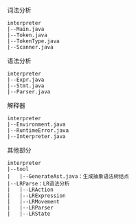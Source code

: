 词法分析

```
interpreter
|--Main.java
|--Token.java
|--TokenType.java
|--Scanner.java
```

语法分析

```
interpreter
|--Expr.java
|--Stmt.java
|--Parser.java
```

解释器

```
interpreter
|--Environment.java
|--RuntimeError.java
|--Interpreter.java
```



其他部分

```
interpreter
|--tool
|   |--GenerateAst.java：生成抽象语法树结点
|--LRParse：LR语法分析
|	|--LRAction
|	|--LRExpression
|	|--LRMovement
|	|--LRParser
|	|--LRState
```







